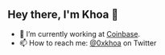 ## Hey there, I'm Khoa 👋

- 🔭 I’m currently working at [Coinbase](https://coinbase.com).
- 📫 How to reach me: [@0xkhoa](https://twitter.com/0xkhoa) on Twitter

